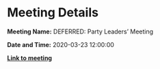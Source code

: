 # Meeting Details

**Meeting Name:** DEFERRED: Party Leaders’ Meeting

**Date and Time:** 2020-03-23 12:00:00

**<a href="https://www.limerick.ie/council/whats-on/party-leaders-meeting" target="_blank">Link to meeting</a>**
